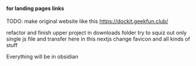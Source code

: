 

#### for landing pages links
TODO: make original website like this https://dockit.geekfun.club/

refactor and finish upper project in downloads folder try to squiz out only single js file and transfer here in this nextjs change favicon and all kinds of stuff

Everything will be in obsidian